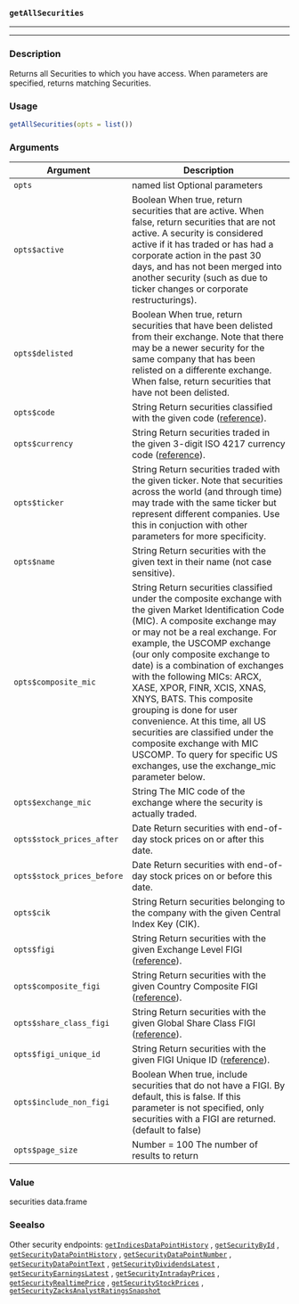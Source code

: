 ### `getAllSecurities`
***
***

### Description

 Returns all Securities to which you have access. When parameters are specified, returns matching Securities.

### Usage
```r
getAllSecurities(opts = list())
```

### Arguments
Argument      |Description
------------- |----------------
```opts```     |     named list Optional parameters
```opts$active```     |     Boolean When true, return securities that are active. When false, return securities that are not active. A security is considered active if it has traded or has had a corporate action in the past 30 days, and has not been merged into another security (such as due to ticker changes or corporate restructurings).
```opts$delisted```     |     Boolean When true, return securities that have been delisted from their exchange. Note that there may be a newer security for the same company that has been relisted on a differente exchange. When false, return securities that have not been delisted.
```opts$code```     |     String Return securities classified with the given code (<a href=&quot;/documentation/security_codes&quot; target=&quot;_blank&quot;>reference</a>).
```opts$currency```     |     String Return securities traded in the given 3-digit ISO 4217 currency code (<a href=&quot;https://en.wikipedia.org/wiki/ISO_4217&quot; target=&quot;_blank&quot;>reference</a>).
```opts$ticker```     |     String Return securities traded with the given ticker. Note that securities across the world (and through time) may trade with the same ticker but represent different companies. Use this in conjuction with other parameters for more specificity.
```opts$name```     |     String Return securities with the given text in their name (not case sensitive).
```opts$composite_mic```     |     String Return securities classified under the composite exchange with the given Market Identification Code (MIC). A composite exchange may or may not be a real exchange.  For example, the USCOMP exchange (our only composite exchange to date) is a combination of exchanges with the following MICs: ARCX, XASE, XPOR, FINR, XCIS, XNAS, XNYS, BATS.  This composite grouping is done for user convenience.  At this time, all US securities are classified under the composite exchange with MIC USCOMP.  To query for specific US exchanges, use the exchange_mic parameter below.
```opts$exchange_mic```     |     String The MIC code of the exchange where the security is actually traded.
```opts$stock_prices_after```     |     Date Return securities with end-of-day stock prices on or after this date.
```opts$stock_prices_before```     |     Date Return securities with end-of-day stock prices on or before this date.
```opts$cik```     |     String Return securities belonging to the company with the given Central Index Key (CIK).
```opts$figi```     |     String Return securities with the given Exchange Level FIGI (<a href=&quot;https://www.openfigi.com/about&quot; target=&quot;_blank&quot;>reference</a>).
```opts$composite_figi```     |     String Return securities with the given Country Composite FIGI (<a href=&quot;https://www.openfigi.com/about&quot; target=&quot;_blank&quot;>reference</a>).
```opts$share_class_figi```     |     String Return securities with the given Global Share Class FIGI (<a href=&quot;https://www.openfigi.com/about&quot; target=&quot;_blank&quot;>reference</a>).
```opts$figi_unique_id```     |     String Return securities with the given FIGI Unique ID (<a href=&quot;https://www.openfigi.com/about&quot; target=&quot;_blank&quot;>reference</a>).
```opts$include_non_figi```     |     Boolean When true, include securities that do not have a FIGI. By default, this is false. If this parameter is not specified, only securities with a FIGI are returned. (default to false)
```opts$page_size```     |     Number = 100 The number of results to return
### Value

 securities data.frame 

### Seealso

 Other security endpoints: [`getIndicesDataPointHistory`](getIndicesDataPointHistory.md) ,
  [`getSecurityById`](getSecurityById.md) ,
  [`getSecurityDataPointHistory`](getSecurityDataPointHistory.md) ,
  [`getSecurityDataPointNumber`](getSecurityDataPointNumber.md) ,
  [`getSecurityDataPointText`](getSecurityDataPointText.md) ,
  [`getSecurityDividendsLatest`](getSecurityDividendsLatest.md) ,
  [`getSecurityEarningsLatest`](getSecurityEarningsLatest.md) ,
  [`getSecurityIntradayPrices`](getSecurityIntradayPrices.md) ,
  [`getSecurityRealtimePrice`](getSecurityRealtimePrice.md) ,
  [`getSecurityStockPrices`](getSecurityStockPrices.md) ,
  [`getSecurityZacksAnalystRatingsSnapshot`](getSecurityZacksAnalystRatingsSnapshot.md) 


